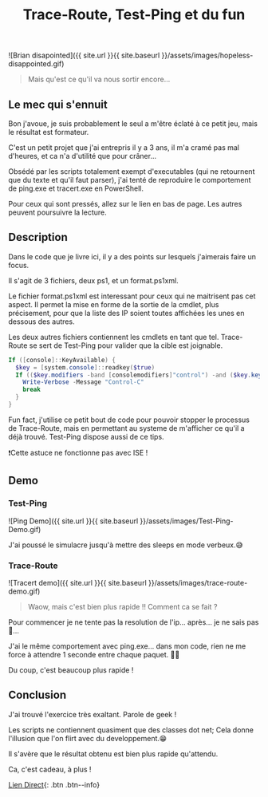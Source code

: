 ﻿---
title: "Trace-Route, Test-Ping et du fun"
excerpt: "Un projet rigolo, reproduire le comportement de tracert.exe et de ping.exe"
description: "Une demonstration de la force de powershell tout en s'amusant. Deux commandes Dos reproduite en Posh et une astuce en prime."
category: PowerShell
tags: 
  - PowerShell
  - cmdlet
  - Tips
---

![Brian disapointed]({{ site.url }}{{ site.baseurl }}/assets/images/hopeless-disappointed.gif)

> Mais qu'est ce qu'il va nous sortir encore...

## Le mec qui s'ennuit

Bon j'avoue, je suis probablement le seul a m'être éclaté à ce petit jeu, mais le résultat est formateur.

C'est un petit projet que j'ai entrepris il y a 3 ans, il m'a cramé pas mal d'heures, et ca n'a d'utilité que pour crâner...

Obsédé par les scripts totalement exempt d'executables (qui ne retournent que du texte et qu'il faut parser), j'ai tenté de reproduire le comportement de ping.exe et tracert.exe en PowerShell.

Pour ceux qui sont pressés, allez sur le lien en bas de page. Les autres peuvent poursuivre la lecture.

## Description

Dans le code que je livre ici, il y a des points sur lesquels j'aimerais faire un focus.

Il s'agit de 3 fichiers, deux ps1, et un format.ps1xml.

Le fichier format.ps1xml est interessant pour ceux qui ne maitrisent pas cet aspect. Il permet la mise en forme de la sortie de la cmdlet, plus précisement, pour que la liste des IP soient toutes affichées les unes en dessous des autres.

Les deux autres fichiers contiennent les cmdlets en tant que tel. Trace-Route se sert de Test-Ping pour valider que la cible est joignable.

```powershell
If ([console]::KeyAvailable) {
  $key = [system.console]::readkey($true)
  If (($key.modifiers -band [consolemodifiers]"control") -and ($key.key -eq "C")) {
    Write-Verbose -Message "Control-C"
    break
  }
}
```

Fun fact, j'utilise ce petit bout de code pour pouvoir stopper le processus de Trace-Route, mais en permettant au systeme de m'afficher ce qu'il a déjà trouvé.
Test-Ping dispose aussi de ce tips.

❗Cette astuce ne fonctionne pas avec ISE !


## Demo

### Test-Ping

![Ping Demo]({{ site.url }}{{ site.baseurl }}/assets/images/Test-Ping-Demo.gif)

J'ai poussé le simulacre jusqu'à mettre des sleeps en mode verbeux.😅


### Trace-Route

![Tracert demo]({{ site.url }}{{ site.baseurl }}/assets/images/trace-route-demo.gif)

> Waow, mais c'est bien plus rapide !! Comment ca se fait ?

Pour commencer je ne tente pas la resolution de l'ip... après... je ne sais pas 🤔...

J'ai le même comportement avec ping.exe... dans mon code, rien ne me force à attendre 1 seconde entre chaque paquet. 🤷‍♂️

Du coup, c'est beaucoup plus rapide !

## Conclusion

J'ai trouvé l'exercice très exaltant. Parole de geek !

Les scripts ne contiennent quasiment que des classes dot net; Cela donne l'illusion que l'on flirt avec du developpement.😁

Il s'avère que le résultat obtenu est bien plus rapide qu'attendu. 


Ca, c'est cadeau, à plus !

[Lien Direct](https://github.com/MickaelRoy/Cmdlets/tree/main/Trace-Route){: .btn .btn--info}
